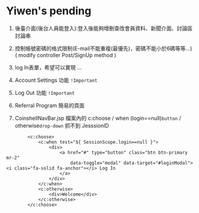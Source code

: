 # Yiwen's pending

1. 後臺介面(後台人員能登入):登入後能夠增刪查改會員資料、新聞介面、討論區討論串

2. 控制帳號密碼的格式限制(E-mail不能重複(最優先)，密碼不能小於6碼等等...)
    ( modify controller Post/SignUp method )

3. log In表單，希望可以實現 ...

4. Account Settings 功能 `!Important`

5. Log Out 功能 `!Important`

6. Referral Program 簡易的頁面

6. CoinshellNavBar.jsp 檔案內的 
   c:choose / when (login==null)`button` / otherwise`drop-down` 抓不到 JesssionID

```JS
		<c:choose>
			<c:when test="${ SessionScope.login==null }">
				<div>
					<a href="#" type="button" class="btn btn-primary mr-2"
						data-toggle="modal" data-target="#loginModal"> <i class="fa-solid fa-anchor"></i> Log In
					</a>
				</div>
			</c:when>
			<c:otherwise>
				<div>Welcome</div>
			</c:otherwise>
		</c:choose>

```
